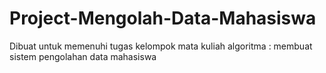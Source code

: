# Project-Mengolah-Data-Mahasiswa
Dibuat untuk memenuhi tugas kelompok mata kuliah algoritma : membuat sistem pengolahan data mahasiswa
